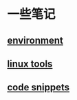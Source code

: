 # 一些笔记 

## [environment](./docs/environment)

## [linux tools](./docs/linux-tools)

## [code snippets](./docs/code-snippets)
